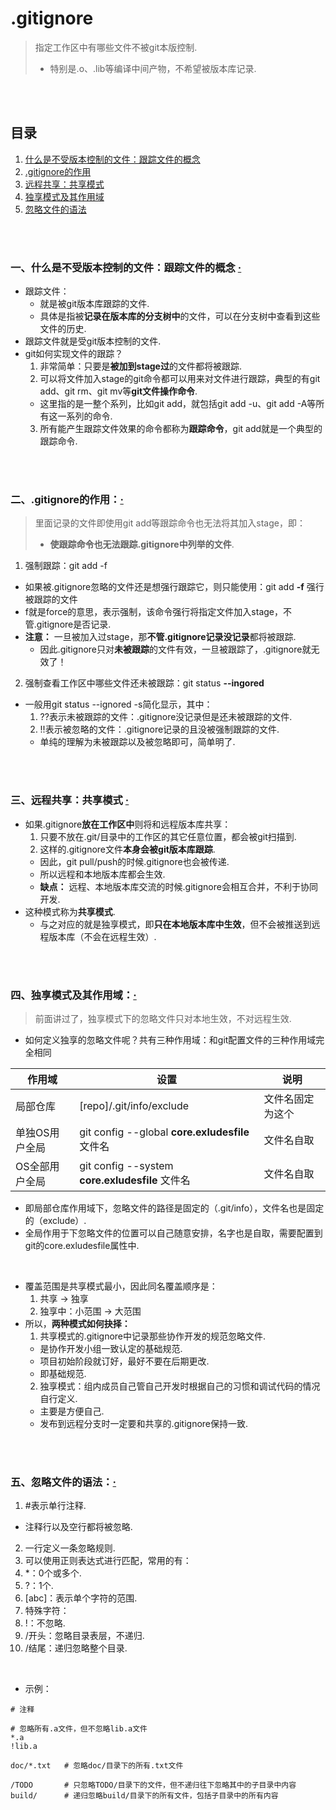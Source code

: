 # .gitignore
> 指定工作区中有哪些文件不被git本版控制.
> - 特别是.o、.lib等编译中间产物，不希望被版本库记录.

<br><br>

## 目录
1. [什么是不受版本控制的文件：跟踪文件的概念](#一什么是不受版本控制的文件跟踪文件的概念--)
2. [.gitignore的作用](#二gitignore的作用)
3. [远程共享：共享模式](#三远程共享共享模式--)
4. [独享模式及其作用域](#四独享模式及其作用域)
5. [忽略文件的语法](#五忽略文件的语法)

<br><br>

### 一、什么是不受版本控制的文件：跟踪文件的概念  [·](#目录)

- 跟踪文件：
  - 就是被git版本库跟踪的文件.
  - 具体是指被**记录在版本库的分支树中**的文件，可以在分支树中查看到这些文件的历史.
- 跟踪文件就是受git版本控制的文件.
- git如何实现文件的跟踪？
  1. 非常简单：只要是**被加到stage过**的文件都将被跟踪.
  2. 可以将文件加入stage的git命令都可以用来对文件进行跟踪，典型的有git add、git rm、git mv等**git文件操作命令**.
    - 这里指的是一整个系列，比如git add，就包括git add -u、git add -A等所有这一系列的命令.
  3. 所有能产生跟踪文件效果的命令都称为**跟踪命令**，git add就是一个典型的跟踪命令.

<br><br>

### 二、.gitignore的作用：[·](#目录)
> 里面记录的文件即使用git add等跟踪命令也无法将其加入stage，即：
>   - **使跟踪命令也无法跟踪.gitignore中列举的文件**.

1. 强制跟踪：git add -f
  - 如果被.gitignore忽略的文件还是想强行跟踪它，则只能使用：git add **-f** 强行被跟踪的文件
  - f就是force的意思，表示强制，该命令强行将指定文件加入stage，不管.gitignore是否记录.
  - **注意：** 一旦被加入过stage，那**不管.gitignore记录没记录**都将被跟踪.
    - 因此.gitignore只对**未被跟踪**的文件有效，一旦被跟踪了，.gitignore就无效了！
2. 强制查看工作区中哪些文件还未被跟踪：git status **--ingored**
  - 一般用git status --ignored -s简化显示，其中：
    1. ??表示未被跟踪的文件：.gitignore没记录但是还未被跟踪的文件.
    2. !!表示被忽略的文件：.gitignore记录的且没被强制跟踪的文件.
      - 单纯的理解为未被跟踪以及被忽略即可，简单明了.

<br><br>

### 三、远程共享：共享模式  [·](#目录)

- 如果.gitignore**放在工作区中**则将和远程版本库共享：
  1. 只要不放在.git/目录中的工作区的其它任意位置，都会被git扫描到.
  2. 这样的.gitignore文件**本身会被git版本库跟踪**.
    - 因此，git pull/push的时候.gitignore也会被传递.
    - 所以远程和本地版本库都会生效.
    - **缺点：** 远程、本地版本库交流的时候.gitignore会相互合并，不利于协同开发.
- 这种模式称为**共享模式**.
  - 与之对应的就是独享模式，即**只在本地版本库中生效**，但不会被推送到远程版本库（不会在远程生效）.

<br><br>

### 四、独享模式及其作用域：[·](#目录)
> 前面讲过了，独享模式下的忽略文件只对本地生效，不对远程生效.

- 如何定义独享的忽略文件呢？共有三种作用域：和git配置文件的三种作用域完全相同

| 作用域 | 设置 | 说明 |
| --- | --- | --- |
| 局部仓库 | [repo]/.git/info/exclude | 文件名固定为这个 |
| 单独OS用户全局 | git config --global **core.exludesfile** 文件名 | 文件名自取 |
| OS全部用户全局 | git config --system **core.exludesfile** 文件名 | 文件名自取 |

- 即局部仓库作用域下，忽略文件的路径是固定的（.git/info），文件名也是固定的（exclude）.
- 全局作用于下忽略文件的位置可以自己随意安排，名字也是自取，需要配置到git的core.exludesfile属性中.

<br>

- 覆盖范围是共享模式最小，因此同名覆盖顺序是：
  1. 共享  ->  独享
  2. 独享中：小范围  ->  大范围
- 所以，**两种模式如何抉择：**
  1. 共享模式的.gitignore中记录那些协作开发的规范忽略文件.
    - 是协作开发小组一致认定的基础规范.
    - 项目初始阶段就订好，最好不要在后期更改.
    - 即基础规范.
  2. 独享模式：组内成员自己管自己开发时根据自己的习惯和调试代码的情况自行定义.
    - 主要是方便自己.
    - 发布到远程分支时一定要和共享的.gitignore保持一致.

<br><br>

### 五、忽略文件的语法：[·](#目录)

1. \#表示单行注释.
  - 注释行以及空行都将被忽略.
2. 一行定义一条忽略规则.
3. 可以使用正则表达式进行匹配，常用的有：
  1. \*：0个或多个.
  2. ?：1个.
  3. [abc]：表示单个字符的范围.
4. 特殊字符：
  1. !：不忽略.
  2. /开头：忽略目录表层，不递归.
  3. /结尾：递归忽略整个目录.

<br>

- 示例：

```
# 注释

# 忽略所有.a文件，但不忽略lib.a文件
*.a
!lib.a

doc/*.txt   # 忽略doc/目录下的所有.txt文件

/TODO       # 只忽略TODO/目录下的文件，但不递归往下忽略其中的子目录中内容
build/      # 递归忽略build/目录下的所有文件，包括子目录中的所有内容
```
